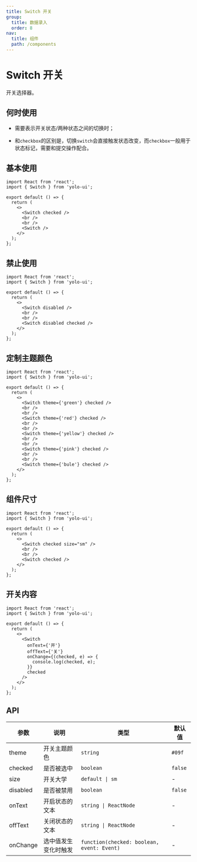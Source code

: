 ```yaml
---
title: Switch 开关
group:
  title: 数据录入
  order: 8
nav:
  title: 组件
  path: /components
---
```


# Switch 开关

开关选择器。

## 何时使用

- 需要表示开关状态/两种状态之间的切换时；

- 和`checkbox`的区别是，切换`switch`会直接触发状态改变，而`checkbox`一般用于状态标记，需要和提交操作配合。

## 基本使用

```tsx
import React from 'react';
import { Switch } from 'yolo-ui';

export default () => {
  return (
    <>
      <Switch checked />
      <br />
      <br />
      <Switch />
    </>
  );
};
```

## 禁止使用

```tsx
import React from 'react';
import { Switch } from 'yolo-ui';

export default () => {
  return (
    <>
      <Switch disabled />
      <br />
      <br />
      <Switch disabled checked />
    </>
  );
};
```

## 定制主题颜色

```tsx
import React from 'react';
import { Switch } from 'yolo-ui';

export default () => {
  return (
    <>
      <Switch theme={'green'} checked />
      <br />
      <br />
      <Switch theme={'red'} checked />
      <br />
      <br />
      <Switch theme={'yellow'} checked />
      <br />
      <br />
      <Switch theme={'pink'} checked />
      <br />
      <br />
      <Switch theme={'bule'} checked />
    </>
  );
};
```

## 组件尺寸

```tsx
import React from 'react';
import { Switch } from 'yolo-ui';

export default () => {
  return (
    <>
      <Switch checked size="sm" />
      <br />
      <br />
      <Switch checked />
    </>
  );
};
```

## 开关内容

```tsx
import React from 'react';
import { Switch } from 'yolo-ui';

export default () => {
  return (
    <>
      <Switch
        onText={'开'}
        offText={'关'}
        onChange={(checked, e) => {
          console.log(checked, e);
        }}
        checked
      />
    </>
  );
};
```

## API

| 参数     | 说明                 | 类型                                       | 默认值  |
| -------- | -------------------- | ------------------------------------------ | ------- |
| theme    | 开关主题颜色         | `string`                                   | `#09f`  |
| checked  | 是否被选中           | `boolean`                                  | `false` |
| size     | 开关大学             | `default \| sm`                            | -       |
| disabled | 是否被禁用           | `boolean`                                  | `false` |
| onText   | 开启状态的文本       | `string \| ReactNode`                      | -       |
| offText  | 关闭状态的文本       | `string \| ReactNode`                      | -       |
| onChange | 选中值发生变化时触发 | `function(checked: boolean, event: Event)` | -       |
